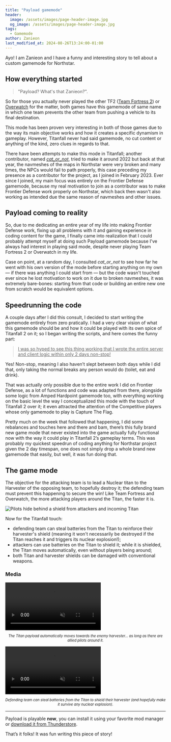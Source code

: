 ```yaml
---
title: "Payload gamemode"
header:
  image: /assets/images/page-header-image.jpg
  og_image: /assets/images/page-header-image.jpg
tags:
  - Gamemode
author: Zanieon
last_modified_at: 2024-08-26T13:24:00-01:00
---
```


Ayo! I am Zanieon and I have a funny and interesting story to tell about a custom gamemode for Northstar.

## How everything started

> "Payload? What's that Zanieon?".

So for those you actually never played the other TF2 
([Team Fortress 2](https://wiki.teamfortress.com/wiki/Payload)) or
[Overwatch](https://overwatch-archive.fandom.com/wiki/Payload)
for the matter, both games have this gamemode of same name in which one team prevents the
other team from pushing a vehicle to its final destination.

This mode has been proven very interesting in both of those games due to the way its main
objective works and how it creates a specific dynamism in gameplay. However, Titanfall never
had said gamemode, no cut content or anything of the kind, zero clues in regards to that.

There have been attempts to make this mode in Titanfall; another contributor, named
[*cat_or_not*](https://github.com/catornot), tried to make it around 2022 but back at that year,
the navmeshes of the maps in Northstar were very broken and many times, the NPCs would fail to
path properly, this case preceding my presence as a contributor for the project, as I joined
in February 2023. Ever since I joined, my main focus was entirely on the Frontier Defense gamemode,
because my real motivation to join as a contributor was to make Frontier Defense work properly
on Northstar, which back then wasn't also working as intended due the same reason of navmeshes and
other issues.

## Payload coming to reality

So, due to me dedicating an entire year of my life into making Frontier Defense work, fixing up
all problems with it and gaining experience in coding content for the game, I finally came into
realization that I could probably attempt myself at doing such Payload gamemode because I've
always had interest in playing said mode, despite never playing Team Fortress 2 or Overwatch
in my life.

Case on point, at a random day, I consulted *cat_or_not* to see how far he went with his own
version of the mode before starting anything on my own — if there was anything I could start
from — but the code wasn't touched ever since he lost motivation to work on it due to broken
navmeshes, it was extremely bare-bones: starting from that code or building an entire new
one from scratch would be equivalent options.

## Speedrunning the code

A couple days after I did this consult, I decided to start writing the gamemode entirely from
zero pratically. I had a very clear vision of what this gamemode should be and how it could be
played with its own spice of Titanfall 2 on it; so I began writing the scripts, and here comes the
funny part:

> <u>I was so hyped to see this thing working that I wrote the entire server and client
logic within only 2 days non-stop!</u>

Yes! Non-stop, meaning I also haven’t slept between both days while I did that, only taking the
normal breaks any person would do (toilet, eat and drink).

That was actually only possible due to the entire work I did on Frontier Defense, as a
lot of functions and code was adapted from there, alongside some logic from Amped Hardpoint
gamemode too, with everything working on the basic level the way I conceptualized this mode
with the touch of Titanfall 2 over it; it even attracted the attention of the Competitive players
whose only gamemode to play is Capture The Flag.

Pretty much on the week that followed that happening, I did some rebalances and touches
here and there and bam, there’s this fully brand new game mode that never existed into the
game actually fully functional now with the way it could play in Titanfall 2’s gameplay terms.
This was probably my quickest speedrun of coding anything for Northstar project given the 2 day
timespan, one does not simply drop a whole brand new gamemode that easily, but well, it was
fun doing that.

## The game mode

The objective for the attacking team is to lead a Nuclear titan to the Harvester of the opposing
team, to hopefully destroy it; the defending team must prevent this happening to secure the win!
Like Team Fortress and Overwatch, the more attacking players around the Titan, the faster it is.

<img src="{{ 'assets/images/posts/payload/defense.png' | relative_url }}" alt="Pilots hide behind a shield from attackers and incoming Titan" />

Now for the Titanfall touch:
* defending team can steal batteries from the Titan to reinforce their harvester's shield (meaning
it won't necessarily be destroyed if the Titan reaches it and triggers its nuclear explosion!);
* attackers can use batteries on the Titan to shield it; while it is shielded, the Titan moves
automatically, even without players being around;
* both Titan and harvester shields can be damaged with conventional weapons.

### Media

<style>
.video_legend {
  font-size: 0.8em;
  font-style: italic;
  text-align: center;
}
</style>

<video autoplay muted loop style="max-width: 100%">
    <source src="{{ 'assets/video/posts/payload/titan_stops.webm' | relative_url }}"
            type="video/webm"
    >
    Sorry, your browser doesn't support embedded videos.
</video>
<p class="video_legend">
  The Titan payload automatically moves towards the enemy harvester... as long as there
  are allied pilots around it.
</p>

<video autoplay muted loop style="max-width: 100%">
    <source src="{{ 'assets/video/posts/payload/harvester_battery.webm' | relative_url }}"
            type="video/webm"
    >
    Sorry, your browser doesn't support embedded videos.
</video>
<p class="video_legend">
  Defending team can steal batteries from the Titan to shield their harvester (and hopefully
  make it survive any nuclear explosion).
</p>

---

Payload is playable **now**, you can install it using your favorite mod manager or [download it
from Thunderstore](https://thunderstore.io/c/northstar/p/Zanieon/PayloadGamemode/).

That’s it folks! It was fun writing this piece of story!